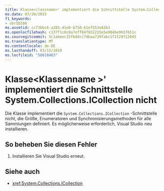 ```yaml
---
title: Klasse<classname>' implementiert die Schnittstelle System.Collections.ICollection nicht
ms.date: 07/20/2015
f1_keywords:
- vbrID100
ms.assetid: cc73bbc6-a283-41e0-b750-61ef553e83b3
ms.openlocfilehash: c137f1c0c8a7eff84f652215e5e904be9637651c
ms.sourcegitcommit: 5c1abeec15fbddcc7dbaa729fabc1f1f29f12045
ms.translationtype: MT
ms.contentlocale: de-DE
ms.lasthandoff: 03/15/2019
ms.locfileid: "58018463"
---
```

# <a name="class-classname-does-not-implement-the-systemcollectionsicollection-interface"></a>Klasse\<Klassenname >' implementiert die Schnittstelle System.Collections.ICollection nicht
Die Klasse implementiert die `System.Collections.ICollection` -Schnittstelle nicht, die Größe, Enumeratoren und Synchronisierungsmethoden für alle Sammlungen definiert. Es möglicherweise erforderlich, Visual Studio neu installieren.  
  
## <a name="to-correct-this-error"></a>So beheben Sie diesen Fehler  
  
1.  Installieren Sie Visual Studio erneut.  
  
## <a name="see-also"></a>Siehe auch

- <xref:System.Collections.ICollection>
